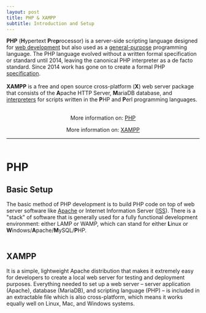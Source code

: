 ```yaml
---
layout: post
title: PHP & XAMPP
subtitle: Introduction and Setup
---
```


<div style="border-bottom:1px solid black">
<p>
<strong>PHP</strong> (<strong>H</strong>ypertext <strong>P</strong>re<strong>p</strong>rocessor) is a server-side scripting language designed for <a target="_blank" href="https://en.wikipedia.org/wiki/Web_development">web development</a> but also used as a <a href="https://en.wikipedia.org/wiki/General-purpose_programming_language">general-purpose</a> programming language.
The PHP language evolved without a written formal specification or standard until 2014, leaving the canonical PHP interpreter as a de facto standard. Since 2014 work has gone on to create a formal PHP <a target="_blank" href="https://www.itworld.com/article/2697195/enterprise-software/php-gets-a-formal-specification--at-last.html">specification</a>.<br>
<br>
<strong>XAMPP</strong> is a free and open source cross-platform (<strong>X</strong>) web server package that consists of the <strong>A</strong>pache HTTP Server, <strong>M</strong>ariaDB database, and <a target="_blank" href="https://en.wikipedia.org/wiki/Interpreter_(computing)">interpreters</a> for scripts written in the <strong>P</strong>HP and <strong>P</strong>erl programming languages.<br>
<br>
<p style="text-align:center"> More information on: <a href="https://en.wikipedia.org/wiki/PHP" target="_blank">PHP</a></p>
<p style="text-align:center"> More information on: <a target="_blank" href="https://en.wikipedia.org/wiki/XAMPP">XAMPP</a></p>
</p>
</div>
<br>

# PHP 

## Basic Setup
The basic method of PHP development is to build PHP code on top of web server software like [Apache](https://en.wikipedia.org/wiki/Apache_HTTP_Server) or Internet Information Server ([ISS](https://en.wikipedia.org/wiki/Internet_Information_Services)). There is a "stack" of software that is generally used for a fully functional development environment: either LAMP or WAMP, which can stand for either <strong>L</strong>inux or <strong>W</strong>indows/<strong>A</strong>pache/<strong>M</strong>ySQL/<strong>P</strong>HP.<br>
<br>

## XAMPP 
It is a simple, lightweight Apache distribution that makes it extremely easy for developers to create a local web server for testing and deployment purposes. Everything needed to set up a web server – server application (Apache), database (MariaDB), and scripting language (PHP) – is included in an extractable file which is also cross-platform, which means it works equally well on Linux, Mac, and Windows systems.<br>
<br>
